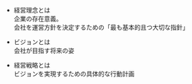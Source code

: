 - 経営理念とは<br>
企業の存在意義。<br>
会社を運営方針を決定するための「最も基本的且つ大切な指針」

- ビジョンとは<br>
会社が目指す将来の姿

- 経営戦略とは<br>
ビジョンを実現するための具体的な行動計画
